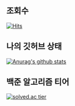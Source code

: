 ## 조회수
[![Hits](https://hits.seeyoufarm.com/api/count/incr/badge.svg?url=https%3A%2F%2Fgithub.com%2FMoonHKLee&count_bg=%2379C83D&title_bg=%23555555&icon=&icon_color=%23E7E7E7&title=hits&edge_flat=false)](https://hits.seeyoufarm.com)

## 나의 깃허브 상태
[![Anurag's github stats](https://github-readme-stats.vercel.app/api?username=MoonHKLee)](https://github.com/anuraghazra/github-readme-stats)

## 백준 알고리즘 티어
[![solved.ac tier](http://mazassumnida.wtf/api/generate_badge?boj=mf3110)](https://solved.ac/kinetic27)
